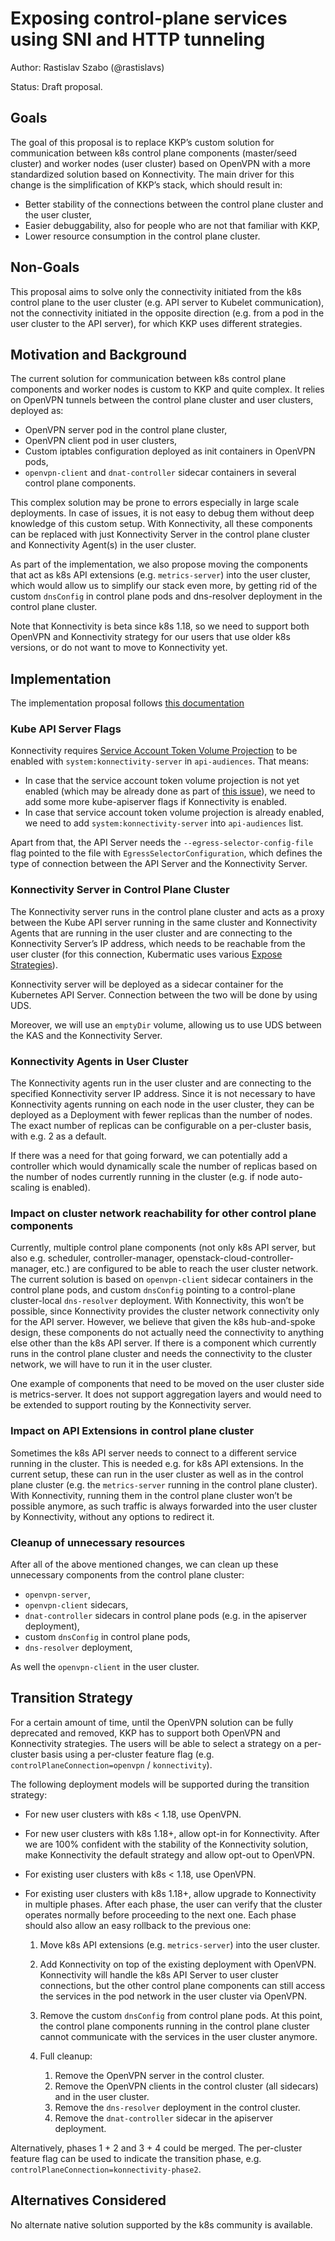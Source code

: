 # Exposing control-plane services using SNI and HTTP tunneling

Author: Rastislav Szabo (@rastislavs)

Status: Draft proposal.


## Goals

The goal of this proposal is to replace KKP’s custom solution for communication between k8s control plane components (master/seed cluster) and worker nodes (user cluster) based on OpenVPN with a more standardized solution based on Konnectivity. The main driver for this change is the simplification of KKP’s stack, which should result in:

* Better stability of the connections between the control plane cluster and the user cluster,
* Easier debuggability, also for people who are not that familiar with KKP,
* Lower resource consumption in the control plane cluster.


## Non-Goals

This proposal aims to solve only the connectivity initiated from the k8s control plane to the user cluster (e.g. API server to Kubelet communication), not the connectivity initiated in the opposite direction (e.g. from a pod in the user cluster to the API server), for which KKP uses different strategies.


## Motivation and Background

The current solution for communication between k8s control plane components and worker nodes is custom to KKP and quite complex. It relies on OpenVPN tunnels between the control plane cluster and user clusters, deployed as:

* OpenVPN server pod in the control plane cluster,
* OpenVPN client pod in user clusters,
* Custom iptables configuration deployed as init containers in OpenVPN pods,
* `openvpn-client` and `dnat-controller` sidecar containers in several control plane components.

This complex solution may be prone to errors especially in large scale deployments. In case of issues, it is not easy to debug them without deep knowledge of this custom setup. With Konnectivity, all these components can be replaced with just Konnectivity Server in the control plane cluster and Konnectivity Agent(s) in the user cluster.

As part of the implementation, we also propose moving the components that act as k8s API extensions (e.g. `metrics-server`) into the user cluster, which would allow us to simplify our stack even more, by getting rid of the custom `dnsConfig` in control plane pods and dns-resolver deployment in the control plane cluster.

Note that Konnectivity is beta since k8s 1.18, so we need to support both OpenVPN and Konnectivity strategy for our users that use older k8s versions, or do not want to move to Konnectivity yet.


## Implementation

The implementation proposal follows [this documentation][kubernetes_konnectivity_doc]


### Kube API Server Flags

Konnectivity requires [Service Account Token Volume Projection][kubernetes_service_account] to be enabled with `system:konnectivity-server` in `api-audiences`. That means:

* In case that the service account token volume projection is not yet enabled (which may be already done as part of [this issue][issue_6191]), we need to add some more kube-apiserver flags if Konnectivity is enabled.
* In case that service account token volume projection is already enabled, we need to add `system:konnectivity-server` into `api-audiences` list.

Apart from that, the API Server needs the `--egress-selector-config-file` flag pointed to the file with `EgressSelectorConfiguration`, which defines the type of connection between the API Server and the Konnectivity Server.

### Konnectivity Server in Control Plane Cluster

The Konnectivity server runs in the control plane cluster and acts as a proxy between the Kube API server running in the same cluster and Konnectivity Agents that are running in the user cluster and are connecting to the Konnectivity Server’s IP address, which needs to be reachable from the user cluster (for this connection, Kubermatic uses various [Expose Strategies][k8c_expose_strategies]).

Konnectivity server will be deployed as a sidecar container for the Kubernetes API Server. Connection between the two will be done by using UDS.

Moreover, we will use an `emptyDir` volume, allowing us to use UDS between the KAS and the Konnectivity Server.


### Konnectivity Agents in User Cluster

The Konnectivity agents run in the user cluster and are connecting to the specified Konnectivity server IP address. Since it is not necessary to have Konnectivity agents running on each node in the user cluster, they can be deployed as a Deployment with fewer replicas than the number of nodes. The exact number of replicas can be configurable on a per-cluster basis, with e.g. 2 as a default.

If there was a need for that going forward, we can potentially add a controller which would dynamically scale the number of replicas based on the number of nodes currently running in the cluster (e.g. if node auto-scaling is enabled).


### Impact on cluster network reachability for other control plane components

Currently, multiple control plane components (not only k8s API server, but also e.g. scheduler, controller-manager, openstack-cloud-controller-manager, etc.) are configured to be able to reach the user cluster network. The current solution is based on `openvpn-client` sidecar containers in the control plane pods, and custom `dnsConfig` pointing to a control-plane cluster-local `dns-resolver` deployment. With Konnectivity, this won’t be possible, since Konnectivity provides the cluster network connectivity only for the API server. However, we believe that given the k8s hub-and-spoke design, these components do not actually need the connectivity to anything else other than the k8s API server. If there is a component which currently runs in the control plane cluster and needs the connectivity to the cluster network, we will have to run it in the user cluster.

One example of components that need to be moved on the user cluster side is metrics-server. It does not support aggregation layers and would need to be extended to support routing by the Konnectivity server.


### Impact on API Extensions in control plane cluster

Sometimes the k8s API server needs to connect to a different service running in the cluster. This is needed e.g. for k8s API extensions. In the current setup, these can run in the user cluster as well as in the control plane cluster (e.g. the `metrics-server` running in the control plane cluster). With Konnectivity, running them in the control plane cluster won’t be possible anymore, as such traffic is always forwarded into the user cluster by Konnectivity, without any options to redirect it.


### Cleanup of unnecessary resources

After all of the above mentioned changes, we can clean up these unnecessary components from the control plane cluster:

* `openvpn-server`,
* `openvpn-client` sidecars,
* `dnat-controller` sidecars in control plane pods (e.g. in the apiserver deployment),
* custom `dnsConfig` in control plane pods,
* `dns-resolver` deployment,

As well the `openvpn-client` in the user cluster.


## Transition Strategy

For a certain amount of time, until the OpenVPN solution can be fully deprecated and removed, KKP has to support both OpenVPN and Konnectivity strategies. The users will be able to select a strategy on a per-cluster basis using a per-cluster feature flag (e.g. `controlPlaneConnection=openvpn` / `konnectivity`).

The following deployment models will be supported during the transition strategy:

* For new user clusters with k8s < 1.18, use OpenVPN.
* For new user clusters with k8s 1.18+, allow opt-in for Konnectivity. After we are 100% confident with the stability of the Konnectivity solution, make Konnectivity the default strategy and allow opt-out to OpenVPN.
* For existing user clusters with k8s < 1.18, use OpenVPN.
* For existing user clusters with k8s 1.18+, allow upgrade to Konnectivity in multiple phases. After each phase, the user can verify that the cluster operates normally before proceeding to the next one. Each phase should also allow an easy rollback to the previous one:

    1. Move k8s API extensions (e.g. `metrics-server`) into the user cluster.
    2. Add Konnectivity on top of the existing deployment with OpenVPN. Konnectivity will handle the k8s API Server to user cluster connections, but the other control plane components can still access the services in the pod network in the user cluster via OpenVPN.
    3. Remove the custom `dnsConfig` from control plane pods. At this point, the control plane components running in the control plane cluster cannot communicate with the services in the user cluster anymore.
    4. Full cleanup:

        1. Remove the OpenVPN server in the control cluster.
        2. Remove the OpenVPN clients in the control cluster (all sidecars) and in the user cluster.
        3. Remove the `dns-resolver` deployment in the control cluster.
        4. Remove the `dnat-controller` sidecar in the apiserver deployment.

Alternatively, phases 1 + 2 and 3 + 4 could be merged. The per-cluster feature flag can be used to indicate the transition phase, e.g. `controlPlaneConnection=konnectivity-phase2`.


## Alternatives Considered

No alternate native solution supported by the k8s community is available.

[kubernetes_konnectivity_doc]: https://kubernetes.io/docs/tasks/extend-kubernetes/setup-konnectivity/
[kubernetes_service_account]: https://kubernetes.io/docs/tasks/configure-pod-container/configure-service-account/#service-account-token-volume-projection
[issue_6191]: https://github.com/kubermatic/kubermatic/issues/6191
[k8c_expose_strategies]: https://docs.kubermatic.com/kubermatic/master/tutorials-howtos/networking/expose-strategies/
